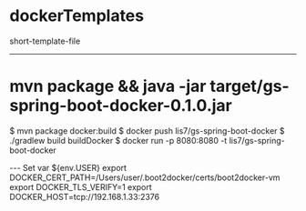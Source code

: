 # dockerTemplates
short-template-file


-----
# mvn package && java -jar target/gs-spring-boot-docker-0.1.0.jar

$ mvn package docker:build
$ docker push lis7/gs-spring-boot-docker
	$ ./gradlew build buildDocker
$ docker run -p 8080:8080 -t lis7/gs-spring-boot-docker

--- Set var
${env.USER}
export DOCKER_CERT_PATH=/Users/user/.boot2docker/certs/boot2docker-vm
export DOCKER_TLS_VERIFY=1
export DOCKER_HOST=tcp://192.168.1.33:2376
